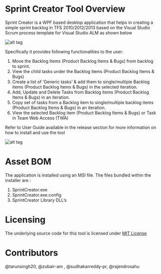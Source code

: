 # Sprint Creator Tool Overview
Sprint Creator is a WPF based desktop application that helps in creating a simple sprint backlog in TFS 2010/2012/2013 based on the Visual Studio Scrum process template for Visual Studio ALM as shown below

![alt tag](https://cloud.githubusercontent.com/assets/16422549/14551736/76abe1fe-02f4-11e6-8da2-54403f3fbc31.png)

Specifically it provides following functionalities to the user: 
 
1. Move the Backlog Items (Product Backlog Items & Bugs) from backlog to sprint.
2. View the child tasks under the Backlog items (Product Backlog Items & Bugs)
3. Create a list of ‘Generic tasks’ & add them to single/multiple Backlog items (Product Backlog Items & Bugs) in the selected iteration.
4. Add, Update and Delete Tasks from Backlog items (Product Backlog Items & Bugs) in an iteration.
5. Copy set of tasks from a Backlog item to single/multiple backlog items (Product Backlog Items & Bugs) in an iteration.
6. View the selected Backlog item (Product Backlog Items & Bugs) or Task in Team Web Access (TWA)

Refer to User Guide available in the release section for more information on how to install and use the tool

![alt tag](https://cloud.githubusercontent.com/assets/16422549/14551819/924c5e56-02f5-11e6-84e8-2417e99938c6.PNG)

# Asset BOM
 
 The application is installed using an MSI file. The files bundled within the installer are :
 
 1. SprintCreator.exe 
 2. SprintCreator.exe.config
 3. SprintCreator Library DLL’s

# Licensing
 The underlying source code for this tool is licensed under [MIT License](http://opensource.org/licenses/mit-license.php)
 
# Contributors
 @tarunsingh20, @zubair-am , @sudhakarreddy-pr, @rajendrosahu
